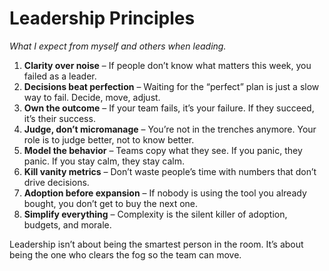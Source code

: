 # Leadership Principles
*What I expect from myself and others when leading.*

1. **Clarity over noise** – If people don’t know what matters this week, you failed as a leader.  
2. **Decisions beat perfection** – Waiting for the “perfect” plan is just a slow way to fail. Decide, move, adjust.  
3. **Own the outcome** – If your team fails, it’s your failure. If they succeed, it’s their success.  
4. **Judge, don’t micromanage** – You’re not in the trenches anymore. Your role is to judge better, not to know better.  
5. **Model the behavior** – Teams copy what they see. If you panic, they panic. If you stay calm, they stay calm.  
6. **Kill vanity metrics** – Don’t waste people’s time with numbers that don’t drive decisions.  
7. **Adoption before expansion** – If nobody is using the tool you already bought, you don’t get to buy the next one.  
8. **Simplify everything** – Complexity is the silent killer of adoption, budgets, and morale.  

Leadership isn’t about being the smartest person in the room. It’s about being the one who clears the fog so the team can move.
